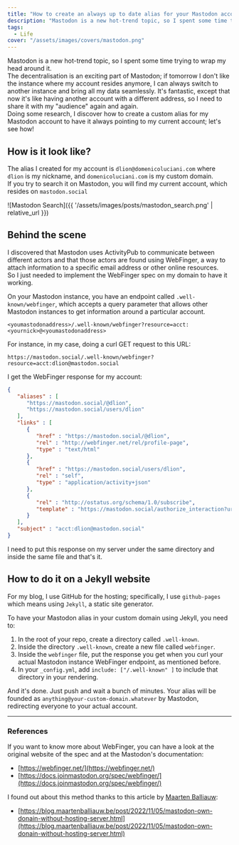 ```yaml
---
title: "How to create an always up to date alias for your Mastodon account"
description: "Mastodon is a new hot-trend topic, so I spent some time trying to wrap my head around it. The decentralisation is an exciting part of Mastodon; if tomorrow I don't like the…"
tags:
  - Life
cover: "/assets/images/covers/mastodon.png"
---
```


Mastodon is a new hot-trend topic, so I spent some time trying to wrap my head around it.   
The decentralisation is an exciting part of Mastodon; if tomorrow I don't like the instance where my account resides anymore, I can always switch to another instance and bring all my data seamlessly. It's fantastic, except that now it's like having another account with a different address, so I need to share it with my "audience" again and again.   
Doing some research, I discover how to create a custom alias for my Mastodon account to have it always pointing to my current account; let's see how!


## How is it look like?

The alias I created for my account is `dlion@domenicoluciani.com` where `dlion` is my nickname, and `domenicoluciani.com` is my custom domain.   
If you try to search it on Mastodon, you will find my current account, which resides on `mastodon.social`

![Mastodon Search]({{ '/assets/images/posts/mastodon_search.png' | relative_url }})

## Behind the scene

I discovered that Mastodon uses ActivityPub to communicate between different actors and that those actors are found using WebFinger, a way to attach information to a specific email address or other online resources.   
So I just needed to implement the WebFinger spec on my domain to have it working.

On your Mastodon instance, you have an endpoint called `.well-known/webfinger`, which accepts a query parameter that allows other Mastodon instances to get information around a particular account.   
```
<youmastodonaddress>/.well-known/webfinger?resource=acct:<yournick>@<youmastodonaddress>
```

For instance, in my case, doing a curl GET request to this URL:   
```
https://mastodon.social/.well-known/webfinger?resource=acct:dlion@mastodon.social
```

I get the WebFinger response for my account:

```json
{
   "aliases" : [
      "https://mastodon.social/@dlion",
      "https://mastodon.social/users/dlion"
   ],
   "links" : [
      {
         "href" : "https://mastodon.social/@dlion",
         "rel" : "http://webfinger.net/rel/profile-page",
         "type" : "text/html"
      },
      {
         "href" : "https://mastodon.social/users/dlion",
         "rel" : "self",
         "type" : "application/activity+json"
      },
      {
         "rel" : "http://ostatus.org/schema/1.0/subscribe",
         "template" : "https://mastodon.social/authorize_interaction?uri={uri}"
      }
   ],
   "subject" : "acct:dlion@mastodon.social"
}
```

I need to put this response on my server under the same directory and inside the same file and that's it.

## How to do it on a Jekyll website

For my blog, I use GitHub for the hosting; specifically, I use `github-pages` which means using `Jekyll`, a static site generator.

To have your Mastodon alias in your custom domain using Jekyll, you need to:

1. In the root of your repo, create a directory called `.well-known`.
2. Inside the directory `.well-known`, create a new file called `webfinger`.
3. Inside the `webfinger` file, put the response you get when you curl your actual Mastodon instance WebFinger endpoint, as mentioned before.
4. In your `_config.yml`, add `include: ["/.well-known" ]` to include that directory in your rendering.

And it's done. Just push and wait a bunch of minutes. Your alias will be founded as `anything@your-custom-domain.whatever` by Mastodon, redirecting everyone to your actual account.

---

### References

If you want to know more about WebFinger, you can have a look at the original website of the spec and at the Mastodon's documentation:
* [https://webfinger.net/](https://webfinger.net/)
* [https://docs.joinmastodon.org/spec/webfinger/](https://docs.joinmastodon.org/spec/webfinger/)

I found out about this method thanks to this article by [Maarten Balliauw](https://blog.maartenballiauw.be/):
* [https://blog.maartenballiauw.be/post/2022/11/05/mastodon-own-donain-without-hosting-server.html](https://blog.maartenballiauw.be/post/2022/11/05/mastodon-own-donain-without-hosting-server.html)

